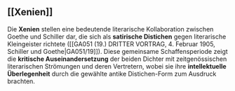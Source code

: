 ## [[Xenien]]

Die **Xenien** stellen eine bedeutende literarische Kollaboration zwischen Goethe und Schiller dar, die sich als **satirische Distichen** gegen literarische Kleingeister richtete ([[GA051 (19.) DRITTER VORTRAG, 4. Februar 1905, Schiller und Goethe|GA051/19]]). Diese gemeinsame Schaffensperiode zeigt die **kritische Auseinandersetzung** der beiden Dichter mit zeitgenössischen literarischen Strömungen und deren Vertretern, wobei sie ihre **intellektuelle Überlegenheit** durch die gewählte antike Distichen-Form zum Ausdruck brachten.